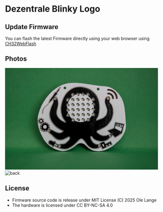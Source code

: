 # Dezentrale Blinky Logo

## Update Firmware

You can flash the latest Firmware directly using your web browser using [CH32WebFlash](https://olell.github.io/CH32WebFlashTool/?image=https://github.com/olell/dezentrale-badge/releases/download/v0.1.0/main.bin)

## Photos

![front](photos/20250502_0034.png)
![back](photos/20250502_0033.png)

## License

- Firmware source code is release under MIT License (C) 2025 Ole Lange
- The hardware is licensed under CC BY-NC-SA 4.0
